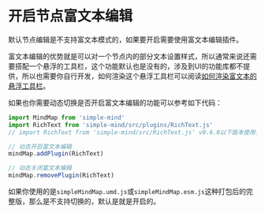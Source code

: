 # 开启节点富文本编辑

默认节点编辑是不支持富文本模式的，如果要开启需要使用富文本编辑插件。

富文本编辑的优势就是可以对一个节点内的部分文本设置样式，所以通常来说还需要搭配一个悬浮的工具栏，这个功能默认也是没有的，涉及到UI的功能库都不提供，所以也需要你自行开发，如何渲染这个悬浮工具栏可以阅读[如何渲染富文本的悬浮工具栏](https://wanglin2.github.io/mind-map/#/doc/zh/course16)。

如果也你需要动态切换是否开启富文本编辑的功能可以参考如下代码：

```js
import MindMap from 'simple-mind'
import RichText from 'simple-mind/src/plugins/RichText.js'
// import RichText from 'simple-mind/src/RichText.js' v0.6.0以下版本使用该路径

// 动态开启富文本编辑
mindMap.addPlugin(RichText)

// 动态关闭富文本编辑
mindMap.removePlugin(RichText)
```

如果你使用的是`simpleMindMap.umd.js`或`simpleMindMap.esm.js`这种打包后的完整版，那么是不支持切换的，默认是就是开启的。